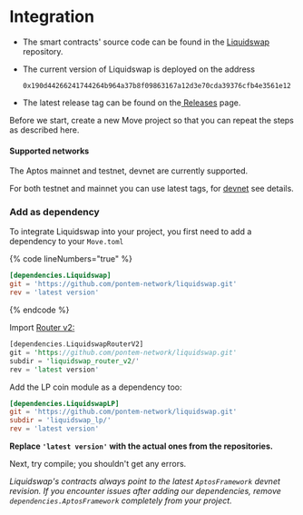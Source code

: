 # Integration

* The smart contracts' source code can be found in the [Liquidswap](https://github.com/pontem-network/liquidswap) repository.
*   The current version of Liquidswap is deployed on the address&#x20;

    ```
    0x190d44266241744264b964a37b8f09863167a12d3e70cda39376cfb4e3561e12
    ```
* The latest release tag can be found on the[ Releases](https://github.com/pontem-network/liquidswap/releases) page.

Before we start, create a new Move project so that you can repeat the steps as described here.

#### Supported networks

The Aptos mainnet and testnet, devnet are currently supported.&#x20;

For both testnet and mainnet you can use latest tags, for [devnet](../smart-contracts/#devnet) see details.

### Add as dependency

To integrate Liquidswap into your project, you first need to add a dependency to your `Move.toml`

{% code lineNumbers="true" %}
```toml
[dependencies.Liquidswap]
git = 'https://github.com/pontem-network/liquidswap.git'
rev = 'latest version'
```
{% endcode %}

Import [Router v2:](../smart-contracts/#router-v2)

```rust
[dependencies.LiquidswapRouterV2]
git = 'https://github.com/pontem-network/liquidswap.git'
subdir = 'liquidswap_router_v2/'
rev = 'latest version'
```

Add the LP coin module as a dependency too:

```toml
[dependencies.LiquidswapLP]
git = 'https://github.com/pontem-network/liquidswap.git'
subdir = 'liquidswap_lp/'
rev = 'latest version'
```

**Replace `'latest version'` with the actual ones from the repositories.**

Next, try compile; you shouldn't get any errors.

_Liquidswap's contracts always point to the latest `AptosFramework` devnet revision. If you encounter issues after adding our dependencies, remove `dependencies.AptosFramework` completely from your project._

